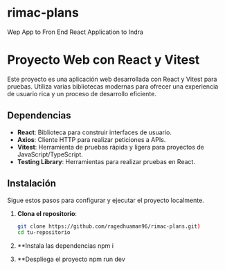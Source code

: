 # rimac-plans
Wep App to Fron End React Application to Indra

# Proyecto Web con React y Vitest

Este proyecto es una aplicación web desarrollada con React y Vitest para pruebas. Utiliza varias bibliotecas modernas para ofrecer una experiencia de usuario rica y un proceso de desarrollo eficiente.

## Dependencias

- **React**: Biblioteca para construir interfaces de usuario.
- **Axios**: Cliente HTTP para realizar peticiones a APIs.
- **Vitest**: Herramienta de pruebas rápida y ligera para proyectos de JavaScript/TypeScript.
- **Testing Library**: Herramientas para realizar pruebas en React.

## Instalación

Sigue estos pasos para configurar y ejecutar el proyecto localmente.

1. **Clona el repositorio**:

   ```bash
   git clone https://github.com/ragedhuaman96/rimac-plans.git)
   cd tu-repositorio

2. **Instala las dependencias
   npm i

3. **Despliega el proyecto
   npm run dev
